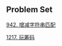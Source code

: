 ## Problem Set

[942. 增减字符串匹配](https://leetcode.cn/problems/di-string-match/)

[1217. 玩筹码](https://leetcode.cn/problems/minimum-cost-to-move-chips-to-the-same-position/)